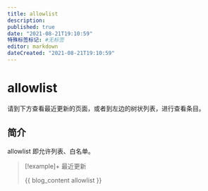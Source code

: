 ```yaml
---
title: allowlist
description:
published: true
date: "2021-08-21T19:10:59"
特殊标签标记: #无标签
editor: markdown
dateCreated: "2021-08-21T19:10:59"
---
```


# allowlist

请到下方查看最近更新的页面，或者到左边的树状列表，进行查看条目。

## 简介

allowlist 即允许列表、白名单。

> [!example]+ 最近更新
>
> {{ blog_content allowlist }}
